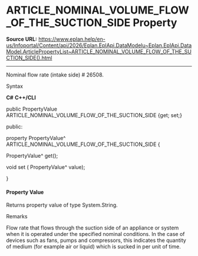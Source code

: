 # ARTICLE_NOMINAL_VOLUME_FLOW_OF_THE_SUCTION_SIDE Property

**Source URL:** https://www.eplan.help/en-us/Infoportal/Content/api/2026/Eplan.EplApi.DataModelu~Eplan.EplApi.DataModel.ArticlePropertyList~ARTICLE_NOMINAL_VOLUME_FLOW_OF_THE_SUCTION_SIDE().html

---

Nominal flow rate (intake side) # 26508.

Syntax

**C#**
**C++/CLI**


public PropertyValue ARTICLE_NOMINAL_VOLUME_FLOW_OF_THE_SUCTION_SIDE {get; set;}

public:

property PropertyValue^ ARTICLE_NOMINAL_VOLUME_FLOW_OF_THE_SUCTION_SIDE {

   PropertyValue^ get();

   void set (    PropertyValue^ value);

}


#### Property Value

Returns property value of type System.String.

Remarks

Flow rate that flows through the suction side of an appliance or system when it is operated under the specified nominal conditions. In the case of devices such as fans, pumps and compressors, this indicates the quantity of medium (for example air or liquid) which is sucked in per unit of time.
